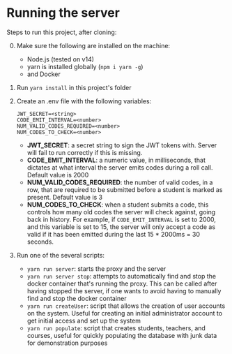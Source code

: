 # Running the server

Steps to run this project, after cloning:

0. Make sure the following are installed on the machine:
    - Node.js (tested on v14)
    - yarn is installed globally (`npm i yarn -g`)
    - and Docker

1. Run `yarn install` in this project's folder

2. Create an .env file with the following variables:
    ```
    JWT_SECRET=<string>
    CODE_EMIT_INTERVAL=<number>
    NUM_VALID_CODES_REQUIRED=<number>
    NUM_CODES_TO_CHECK=<number>
    ```
    - **JWT_SECRET**: a secret string to sign the JWT tokens with. Server will fail to run correctly if this is missing.
    - **CODE_EMIT_INTERVAL**: a numeric value, in milliseconds, that dictates at what interval the server emits codes during a roll call. Default value is 2000
    - **NUM_VALID_CODES_REQUIRED**: the number of valid codes, in a row, that are required to be submitted before a student is marked as present. Default value is 3
    - **NUM_CODES_TO_CHECK**: when a student submits a code, this controls how many old codes the server will check against, going back in history. For example, if `CODE_EMIT_INTERVAL` is set to 2000, and this variable is set to 15, the server will only accept a code as valid if it has been emitted during the last 15 * 2000ms = 30 seconds.

3. Run one of the several scripts:
    - `yarn run server`: starts the proxy and the server
    - `yarn run server stop`: attempts to automatically find and stop the docker container that's running the proxy. This can be called after having stopped the server, if one wants to avoid having to manually find and stop the docker container
    - `yarn run createUser`: script that allows the creation of user accounts on the system. Useful for creating an initial administrator account to get initial access and set up the system
    - `yarn run populate`: script that creates students, teachers, and courses, useful for quickly populating the database with junk data for demonstration purposes
